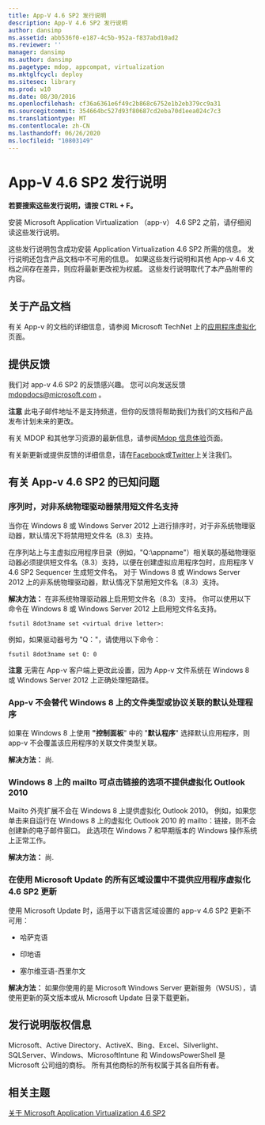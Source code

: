 ```yaml
---
title: App-V 4.6 SP2 发行说明
description: App-V 4.6 SP2 发行说明
author: dansimp
ms.assetid: abb536f0-e187-4c5b-952a-f837abd10ad2
ms.reviewer: ''
manager: dansimp
ms.author: dansimp
ms.pagetype: mdop, appcompat, virtualization
ms.mktglfcycl: deploy
ms.sitesec: library
ms.prod: w10
ms.date: 08/30/2016
ms.openlocfilehash: cf36a6361e6f49c2b868c6752e1b2eb379cc9a31
ms.sourcegitcommit: 354664bc527d93f80687cd2eba70d1eea024c7c3
ms.translationtype: MT
ms.contentlocale: zh-CN
ms.lasthandoff: 06/26/2020
ms.locfileid: "10803149"
---
```

# App-V 4.6 SP2 发行说明


**若要搜索这些发行说明，请按 CTRL + F。**

安装 Microsoft Application Virtualization （app-v） 4.6 SP2 之前，请仔细阅读这些发行说明。

这些发行说明包含成功安装 Application Virtualization 4.6 SP2 所需的信息。 发行说明还包含产品文档中不可用的信息。 如果这些发行说明和其他 App-v 4.6 文档之间存在差异，则应将最新更改视为权威。 这些发行说明取代了本产品附带的内容。

## 关于产品文档


有关 App-v 的文档的详细信息，请参阅 Microsoft TechNet 上的[应用程序虚拟化](https://go.microsoft.com/fwlink/?LinkID=232982)页面。

## 提供反馈


我们对 app-v 4.6 SP2 的反馈感兴趣。 您可以向发送反馈 <mdopdocs@microsoft.com> 。

**注意** 此电子邮件地址不是支持频道，但你的反馈将帮助我们为我们的文档和产品发布计划未来的更改。

 

有关 MDOP 和其他学习资源的最新信息，请参阅[Mdop 信息体验](https://go.microsoft.com/fwlink/p/?LinkId=236032)页面。

有关新更新或提供反馈的详细信息，请在[Facebook](https://go.microsoft.com/fwlink/p/?LinkId=242445)或[Twitter](https://go.microsoft.com/fwlink/p/?LinkId=242447)上关注我们。

## <a href="" id="known-issues-with-app-v-4-6-sp2-"></a>有关 App-v 4.6 SP2 的已知问题


### 序列时，对非系统物理驱动器禁用短文件名支持

当你在 Windows 8 或 Windows Server 2012 上进行排序时，对于非系统物理驱动器，默认情况下将禁用短文件名（8.3）支持。

在序列站上与主虚拟应用程序目录（例如，"Q:\\appname"）相关联的基础物理驱动器必须提供短文件名（8.3）支持，以便在创建虚拟应用程序包时，应用程序 V 4.6 SP2 Sequencer 生成短文件名。 对于 Windows 8 或 Windows Server 2012 上的非系统物理驱动器，默认情况下禁用短文件名（8.3）支持。

**解决方法：** 在非系统物理驱动器上启用短文件名（8.3）支持。 你可以使用以下命令在 Windows 8 或 Windows Server 2012 上启用短文件名支持。

``` syntax
fsutil 8dot3name set <virtual drive letter>:
```

例如，如果驱动器号为 "Q："，请使用以下命令：

``` syntax
fsutil 8dot3name set Q: 0
```

**注意** 无需在 App-v 客户端上更改此设置，因为 App-v 文件系统在 Windows 8 或 Windows Server 2012 上正确处理短路径。

 

### <a href="" id="-------------app-v-does-not-override-the-default-handler-for-file-type-or-protocol-associations-on-windows-8"></a> App-v 不会替代 Windows 8 上的文件类型或协议关联的默认处理程序

如果在 Windows 8 上使用 **"控制面板**" 中的 "**默认程序**" 选择默认应用程序，则 app-v 不会覆盖该应用程序的关联文件类型关联。

**解决方法：** 尚.

### Windows 8 上的 mailto 可点击链接的选项不提供虚拟化 Outlook 2010

Mailto 外壳扩展不会在 Windows 8 上提供虚拟化 Outlook 2010。 例如，如果您单击来自运行在 Windows 8 上的虚拟化 Outlook 2010 的 mailto：链接，则不会创建新的电子邮件窗口。 此选项在 Windows 7 和早期版本的 Windows 操作系统上正常工作。

**解决方法：** 尚.

### <a href="" id="-------------application-virtualization-4-6-sp2-update-is-not-offered-on-all-locales-that-use-microsoft-update"></a> 在使用 Microsoft Update 的所有区域设置中不提供应用程序虚拟化 4.6 SP2 更新

使用 Microsoft Update 时，适用于以下语言区域设置的 app-v 4.6 SP2 更新不可用：

-   哈萨克语

-   印地语

-   塞尔维亚语-西里尔文

**解决方法：** 如果你使用的是 Microsoft Windows Server 更新服务（WSUS），请使用更新的英文版本或从 Microsoft Update 目录下载更新。

## 发行说明版权信息


Microsoft、Active Directory、ActiveX、Bing、Excel、Silverlight、SQLServer、Windows、MicrosoftIntune 和 WindowsPowerShell 是 Microsoft 公司组的商标。 所有其他商标的所有权属于其各自所有者。



## 相关主题


[关于 Microsoft Application Virtualization 4.6 SP2](about-microsoft-application-virtualization-46-sp2.md)

 

 





